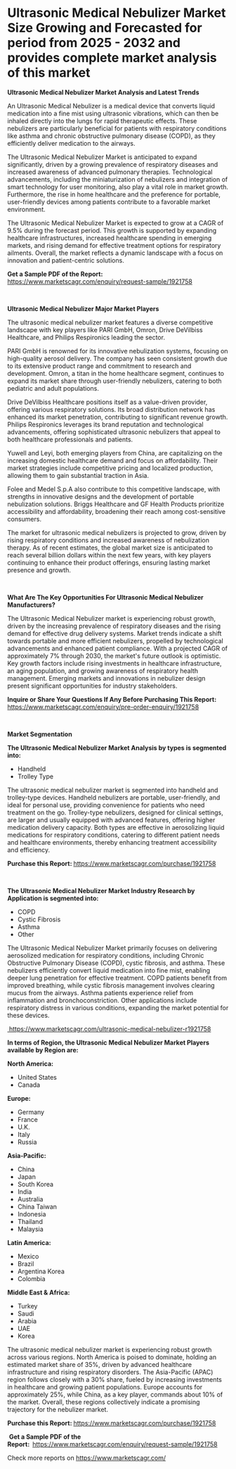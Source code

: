 <p><h1>Ultrasonic Medical Nebulizer Market Size Growing and Forecasted for period from 2025 - 2032 and provides complete market analysis of this market</h1></p><p><strong>Ultrasonic Medical Nebulizer Market Analysis and Latest Trends</strong></p>
<p><p>An Ultrasonic Medical Nebulizer is a medical device that converts liquid medication into a fine mist using ultrasonic vibrations, which can then be inhaled directly into the lungs for rapid therapeutic effects. These nebulizers are particularly beneficial for patients with respiratory conditions like asthma and chronic obstructive pulmonary disease (COPD), as they efficiently deliver medication to the airways.</p><p>The Ultrasonic Medical Nebulizer Market is anticipated to expand significantly, driven by a growing prevalence of respiratory diseases and increased awareness of advanced pulmonary therapies. Technological advancements, including the miniaturization of nebulizers and integration of smart technology for user monitoring, also play a vital role in market growth. Furthermore, the rise in home healthcare and the preference for portable, user-friendly devices among patients contribute to a favorable market environment.</p><p>The Ultrasonic Medical Nebulizer Market is expected to grow at a CAGR of 9.5% during the forecast period. This growth is supported by expanding healthcare infrastructures, increased healthcare spending in emerging markets, and rising demand for effective treatment options for respiratory ailments. Overall, the market reflects a dynamic landscape with a focus on innovation and patient-centric solutions.</p></p>
<p><strong>Get a Sample PDF of the Report:&nbsp;</strong> <a href="https://www.marketscagr.com/enquiry/request-sample/1921758?utm_campaign=2795&utm_medium=2&utm_source=Github&utm_content=ia&utm_term=05032025&utm_id=ultrasonic-medical-nebulizer">https://www.marketscagr.com/enquiry/request-sample/1921758</a></p>
<p>&nbsp;</p>
<p><strong>Ultrasonic Medical Nebulizer Major Market Players</strong></p>
<p><p>The ultrasonic medical nebulizer market features a diverse competitive landscape with key players like PARI GmbH, Omron, Drive DeVilbiss Healthcare, and Philips Respironics leading the sector. </p><p>PARI GmbH is renowned for its innovative nebulization systems, focusing on high-quality aerosol delivery. The company has seen consistent growth due to its extensive product range and commitment to research and development. Omron, a titan in the home healthcare segment, continues to expand its market share through user-friendly nebulizers, catering to both pediatric and adult populations.</p><p>Drive DeVilbiss Healthcare positions itself as a value-driven provider, offering various respiratory solutions. Its broad distribution network has enhanced its market penetration, contributing to significant revenue growth. Philips Respironics leverages its brand reputation and technological advancements, offering sophisticated ultrasonic nebulizers that appeal to both healthcare professionals and patients.</p><p>Yuwell and Leyi, both emerging players from China, are capitalizing on the increasing domestic healthcare demand and focus on affordability. Their market strategies include competitive pricing and localized production, allowing them to gain substantial traction in Asia.</p><p>Folee and Medel S.p.A also contribute to this competitive landscape, with strengths in innovative designs and the development of portable nebulization solutions. Briggs Healthcare and GF Health Products prioritize accessibility and affordability, broadening their reach among cost-sensitive consumers.</p><p>The market for ultrasonic medical nebulizers is projected to grow, driven by rising respiratory conditions and increased awareness of nebulization therapy. As of recent estimates, the global market size is anticipated to reach several billion dollars within the next few years, with key players continuing to enhance their product offerings, ensuring lasting market presence and growth.</p></p>
<p>&nbsp;</p>
<p><strong>What Are The Key Opportunities For Ultrasonic Medical Nebulizer Manufacturers?</strong></p>
<p><p>The Ultrasonic Medical Nebulizer market is experiencing robust growth, driven by the increasing prevalence of respiratory diseases and the rising demand for effective drug delivery systems. Market trends indicate a shift towards portable and more efficient nebulizers, propelled by technological advancements and enhanced patient compliance. With a projected CAGR of approximately 7% through 2030, the market's future outlook is optimistic. Key growth factors include rising investments in healthcare infrastructure, an aging population, and growing awareness of respiratory health management. Emerging markets and innovations in nebulizer design present significant opportunities for industry stakeholders.</p></p>
<p><strong>Inquire or Share Your Questions If Any Before Purchasing This Report:</strong> <a href="https://www.marketscagr.com/enquiry/pre-order-enquiry/1921758?utm_campaign=2795&utm_medium=2&utm_source=Github&utm_content=ia&utm_term=05032025&utm_id=ultrasonic-medical-nebulizer">https://www.marketscagr.com/enquiry/pre-order-enquiry/1921758</a></p>
<p>&nbsp;</p>
<p><strong>Market Segmentation</strong></p>
<p><strong>The Ultrasonic Medical Nebulizer Market Analysis by types is segmented into:</strong></p>
<p><ul><li>Handheld</li><li>Trolley Type</li></ul></p>
<p><p>The ultrasonic medical nebulizer market is segmented into handheld and trolley-type devices. Handheld nebulizers are portable, user-friendly, and ideal for personal use, providing convenience for patients who need treatment on the go. Trolley-type nebulizers, designed for clinical settings, are larger and usually equipped with advanced features, offering higher medication delivery capacity. Both types are effective in aerosolizing liquid medications for respiratory conditions, catering to different patient needs and healthcare environments, thereby enhancing treatment accessibility and efficiency.</p></p>
<p><strong>Purchase this Report:&nbsp;</strong><a href="https://www.marketscagr.com/purchase/1921758?utm_campaign=2795&utm_medium=2&utm_source=Github&utm_content=ia&utm_term=05032025&utm_id=ultrasonic-medical-nebulizer">https://www.marketscagr.com/purchase/1921758</a></p>
<p>&nbsp;</p>
<p><strong>The Ultrasonic Medical Nebulizer Market Industry Research by Application is segmented into:</strong></p>
<p><ul><li>COPD</li><li>Cystic Fibrosis</li><li>Asthma</li><li>Other</li></ul></p>
<p><p>The Ultrasonic Medical Nebulizer Market primarily focuses on delivering aerosolized medication for respiratory conditions, including Chronic Obstructive Pulmonary Disease (COPD), cystic fibrosis, and asthma. These nebulizers efficiently convert liquid medication into fine mist, enabling deeper lung penetration for effective treatment. COPD patients benefit from improved breathing, while cystic fibrosis management involves clearing mucus from the airways. Asthma patients experience relief from inflammation and bronchoconstriction. Other applications include respiratory distress in various conditions, expanding the market potential for these devices.</p></p>
<p><a href="https://www.marketscagr.com/ultrasonic-medical-nebulizer-r1921758?utm_campaign=2795&utm_medium=2&utm_source=Github&utm_content=ia&utm_term=05032025&utm_id=ultrasonic-medical-nebulizer">&nbsp;https://www.marketscagr.com/ultrasonic-medical-nebulizer-r1921758</a></p>
<p><strong>In terms of Region, the Ultrasonic Medical Nebulizer Market Players available by Region are:</strong></p>
<p>
    <p> <strong> North America: </strong>
        <ul>
            <li>United States</li>
            <li>Canada</li>
        </ul>
        </p> 
    <p> <strong> Europe: </strong>
        <ul>
            <li>Germany</li>
            <li>France</li>
            <li>U.K.</li>
            <li>Italy</li>
            <li>Russia</li>
        </ul>
        </p> 
    <p> <strong> Asia-Pacific: </strong>
        <ul>
            <li>China</li>
            <li>Japan</li>
            <li>South Korea</li>
            <li>India</li>
            <li>Australia</li>
            <li>China Taiwan</li>
            <li>Indonesia</li>
            <li>Thailand</li>
            <li>Malaysia</li>
        </ul>
        </p> 
    <p> <strong> Latin America: </strong>
        <ul>
            <li>Mexico</li>
            <li>Brazil</li>
            <li>Argentina Korea</li>
            <li>Colombia</li>
        </ul>
        </p> 
    <p> <strong> Middle East & Africa: </strong>
        <ul>
            <li>Turkey</li>
            <li>Saudi</li>
            <li>Arabia</li>
            <li>UAE</li>
            <li>Korea</li>
        </ul>
    </p>
    </p>
<p><p>The ultrasonic medical nebulizer market is experiencing robust growth across various regions. North America is poised to dominate, holding an estimated market share of 35%, driven by advanced healthcare infrastructure and rising respiratory disorders. The Asia-Pacific (APAC) region follows closely with a 30% share, fueled by increasing investments in healthcare and growing patient populations. Europe accounts for approximately 25%, while China, as a key player, commands about 10% of the market. Overall, these regions collectively indicate a promising trajectory for the nebulizer market.</p></p>
<p><strong>Purchase this Report: </strong><a href="https://www.marketscagr.com/purchase/1921758?utm_campaign=2795&utm_medium=2&utm_source=Github&utm_content=ia&utm_term=05032025&utm_id=ultrasonic-medical-nebulizer">https://www.marketscagr.com/purchase/1921758</a></p>
<p>&nbsp;<strong>Get a Sample PDF of the Report:&nbsp;&nbsp;</strong><a href="https://www.marketscagr.com/enquiry/request-sample/1921758?utm_campaign=2795&utm_medium=2&utm_source=Github&utm_content=ia&utm_term=05032025&utm_id=ultrasonic-medical-nebulizer">https://www.marketscagr.com/enquiry/request-sample/1921758</a></p>
<p><strong></strong></p>
<p>Check more reports on <a href="https://www.marketscagr.com/?utm_campaign=2795&utm_medium=2&utm_source=Github&utm_content=ia&utm_term=05032025&utm_id=ultrasonic-medical-nebulizer">https://www.marketscagr.com/</a></p>